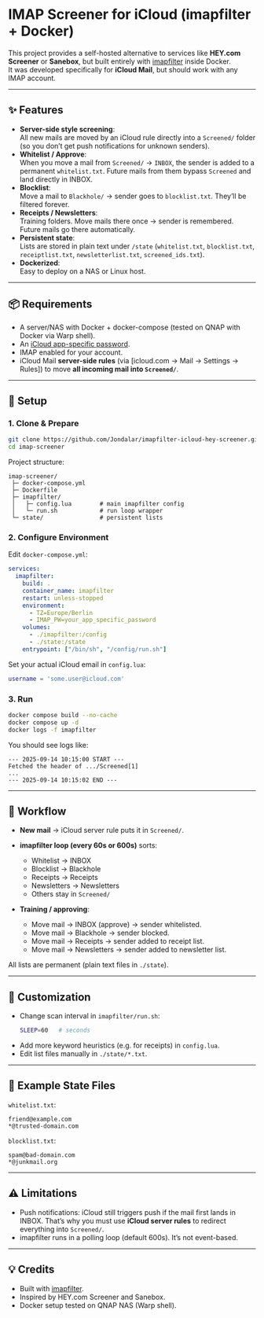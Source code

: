 # IMAP Screener for iCloud (imapfilter + Docker)

This project provides a self-hosted alternative to services like **HEY.com Screener** or **Sanebox**, but built entirely with [imapfilter](https://github.com/lefcha/imapfilter) inside Docker.  
It was developed specifically for **iCloud Mail**, but should work with any IMAP account.

---

## ✨ Features

- **Server-side style screening**:  
  All new mails are moved by an iCloud rule directly into a `Screened/` folder (so you don’t get push notifications for unknown senders).  
- **Whitelist / Approve**:  
  When you move a mail from `Screened/` → `INBOX`, the sender is added to a permanent `whitelist.txt`. Future mails from them bypass `Screened` and land directly in INBOX.  
- **Blocklist**:  
  Move a mail to `Blackhole/` → sender goes to `blocklist.txt`. They’ll be filtered forever.  
- **Receipts / Newsletters**:  
  Training folders. Move mails there once → sender is remembered. Future mails go there automatically.  
- **Persistent state**:  
  Lists are stored in plain text under `/state` (`whitelist.txt`, `blocklist.txt`, `receiptlist.txt`, `newsletterlist.txt`, `screened_ids.txt`).  
- **Dockerized**:  
  Easy to deploy on a NAS or Linux host.

---

## 📦 Requirements

- A server/NAS with Docker + docker-compose (tested on QNAP with Docker via Warp shell).  
- An [iCloud app-specific password](https://support.apple.com/en-us/HT204397).  
- IMAP enabled for your account.  
- iCloud Mail **server-side rules** (via [icloud.com → Mail → Settings → Rules]) to move **all incoming mail into `Screened/`**.

---

## 🚀 Setup

### 1. Clone & Prepare
```bash
git clone https://github.com/Jondalar/imapfilter-icloud-hey-screener.git
cd imap-screener
```

Project structure:
```
imap-screener/
 ├─ docker-compose.yml
 ├─ Dockerfile
 ├─ imapfilter/
 │   ├─ config.lua        # main imapfilter config
 │   └─ run.sh            # run loop wrapper
 └─ state/                # persistent lists
```

### 2. Configure Environment
Edit `docker-compose.yml`:

```yaml
services:
  imapfilter:
    build: .
    container_name: imapfilter
    restart: unless-stopped
    environment:
      - TZ=Europe/Berlin
      - IMAP_PW=your_app_specific_password
    volumes:
      - ./imapfilter:/config
      - ./state:/state
    entrypoint: ["/bin/sh", "/config/run.sh"]
```

Set your actual iCloud email in `config.lua`:
```lua
username = 'some.user@icloud.com'
```

### 3. Run
```bash
docker compose build --no-cache
docker compose up -d
docker logs -f imapfilter
```

You should see logs like:
```
--- 2025-09-14 10:15:00 START ---
Fetched the header of .../Screened[1]
...
--- 2025-09-14 10:15:02 END ---
```

---

## 📂 Workflow

- **New mail** → iCloud server rule puts it in `Screened/`.  
- **imapfilter loop (every 60s or 600s)** sorts:
  - Whitelist → INBOX
  - Blocklist → Blackhole
  - Receipts → Receipts
  - Newsletters → Newsletters
  - Others stay in `Screened/`

- **Training / approving**:
  - Move mail → INBOX (approve) → sender whitelisted.  
  - Move mail → Blackhole → sender blocked.  
  - Move mail → Receipts → sender added to receipt list.  
  - Move mail → Newsletters → sender added to newsletter list.  

All lists are permanent (plain text files in `./state`).

---

## 🔧 Customization

- Change scan interval in `imapfilter/run.sh`:
  ```sh
  SLEEP=60   # seconds
  ```
- Add more keyword heuristics (e.g. for receipts) in `config.lua`.  
- Edit list files manually in `./state/*.txt`.

---

## 📝 Example State Files

`whitelist.txt`:
```
friend@example.com
*@trusted-domain.com
```

`blocklist.txt`:
```
spam@bad-domain.com
*@junkmail.org
```

---

## ⚠️ Limitations

- Push notifications: iCloud still triggers push if the mail first lands in INBOX. That’s why you must use **iCloud server rules** to redirect everything into `Screened/`.  
- imapfilter runs in a polling loop (default 600s). It’s not event-based.  

---

## 💡 Credits

- Built with [imapfilter](https://github.com/lefcha/imapfilter).  
- Inspired by HEY.com Screener and Sanebox.  
- Docker setup tested on QNAP NAS (Warp shell).
